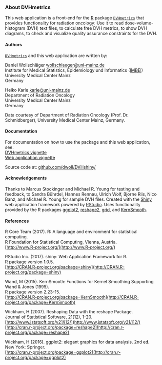 ### About DVHmetrics

This web application is a front-end for the [R](http://www.r-project.org/) package [`DVHmetrics`](https://github.com/dwoll/DVHmetrics) that provides functionality for radiation oncology: Use it to read dose-volume-histogram (DVH) text files, to calculate free DVH metrics, to show DVH diagrams, to check and visualize quality assurance constraints for the DVH.

#### Authors

[`DVHmetrics`](http://CRAN.R-project.org/package=DVHmetrics) and this web application are written by:

Daniel Wollschläger [<wollschlaeger@uni-mainz.de>](mailto:wollschlaeger@uni-mainz.de)  
Institute for Medical Statistics, Epidemiology und Informatics ([IMBEI](http://www.imbei.de/))  
University Medical Center Mainz  
Germany

Heiko Karle [<karle@uni-mainz.de>](mailto:karle@uni-mainz.de")  
Department of Radiation Oncology  
University Medical Center Mainz  
Germany

Data courtesy of Department of Radiation Oncology (Prof. Dr. Schmidberger), University Medical Center Mainz, Germany.

#### Documentation

For documentation on how to use the package and this web application, see:  
[DVHmetrics vignette](http://cran.rstudio.com/web/packages/DVHmetrics/vignettes/DVHmetrics.pdf)  
[Web application vignette](http://cran.rstudio.com/web/packages/DVHmetrics/vignettes/DVHshiny.pdf)

Source code at: [github.com/dwoll/DVHshiny/](https://github.com/dwoll/DVHshiny/)

#### Acknowledgements

Thanks to Marcus Stockinger and Michael R. Young for testing and feedback, to Sandra Bührdel, Hannes Rennau, Ulrich Wolf, Bjorne Riis, Nico Banz, and Michael R. Young for sample DVH files.
Created with the [Shiny](http://shiny.rstudio.com/) web application framework powered by [RStudio](http://www.rstudio.com/).
Uses functionality provided by the R packages [ggplot2](http://cran.r-project.org/package=ggplot2), [reshape2](http://cran.r-project.org/package=reshape2), [grid](http://cran.r-project.org/package=grid), and [KernSmooth](http://cran.r-project.org/package=KernSmooth).

#### References

R Core Team (2017). R: A language and environment for statistical computing.  
R Foundation for Statistical Computing, Vienna, Austria.  
[http://www.R-project.org/](http://www.R-project.org/)

RStudio Inc. (2017). shiny: Web Application Framework for R.  
R package version 1.0.5.  
[http://CRAN.R-project.org/package=shiny](http://CRAN.R-project.org/package=shiny)

Wand, M (2015). KernSmooth: Functions for Kernel Smoothing Supporting Wand & Jones (1995).  
R package version 2.23-15.  
[http://CRAN.R-project.org/package=KernSmooth](http://CRAN.R-project.org/package=KernSmooth)

Wickham, H (2007). Reshaping Data with the reshape Package.  
Journal of Statistical Software, 21(12), 1-20.  
[http://www.jstatsoft.org/v21/i12/](http://www.jstatsoft.org/v21/i12/)  
[http://cran.r-project.org/package=reshape2](http://cran.r-project.org/package=reshape2)

Wickham, H (2016). ggplot2: elegant graphics for data analysis. 2nd ed.  
New York: Springer.  
[http://cran.r-project.org/package=ggplot2](http://cran.r-project.org/package=ggplot2)
